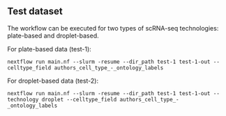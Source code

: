 ## Test dataset 

The workflow can be executed for two types of scRNA-seq technologies: plate-based and droplet-based.

For plate-based data (test-1):

```
nextflow run main.nf --slurm -resume --dir_path test-1 test-1-out --celltype_field authors_cell_type_-_ontology_labels
```

For droplet-based data (test-2):

```
nextflow run main.nf --slurm -resume --dir_path test-1 test-1-out --technology droplet --celltype_field authors_cell_type_-_ontology_labels
```

